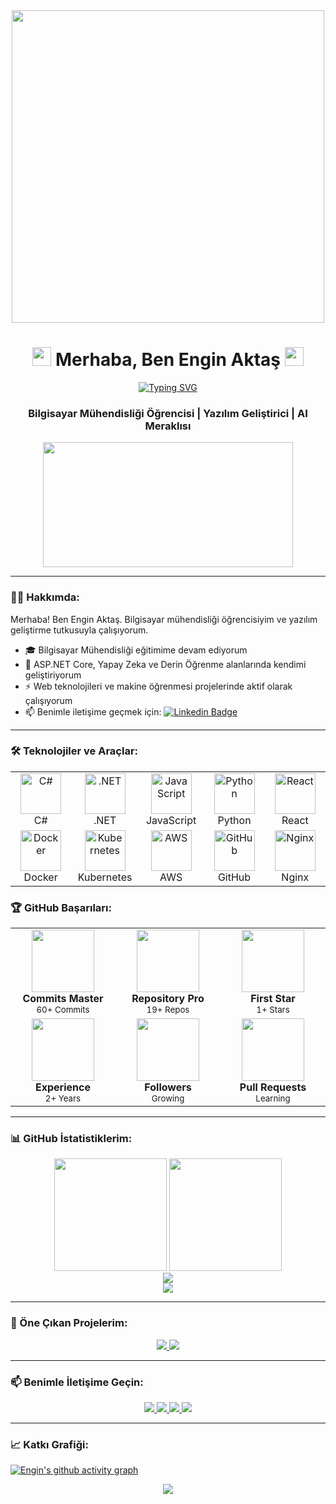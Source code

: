 <div align="center">
  <img src="https://raw.githubusercontent.com/gist/patevs/b007a0e98fb216438d4cbf559fac4166/raw/88f20c9d749d756be63f22b09f3c4ac570bc5101/programming.gif" width="500"/>
</div>

<h1 align="center">
  <img src="https://media.giphy.com/media/hvRJCLFzcasrR4ia7z/giphy.gif" width="30px"/>
  Merhaba, Ben Engin Aktaş
  <img src="https://media.giphy.com/media/hvRJCLFzcasrR4ia7z/giphy.gif" width="30px"/>
</h1>

<p align="center">
  <a href="https://git.io/typing-svg">
    <img src="https://readme-typing-svg.herokuapp.com?font=Fira+Code&pause=1000&color=2C9DF7&center=true&vCenter=true&width=435&lines=Bilgisayar+M%C3%BChendisli%C4%9Fi+%C3%96%C4%9Frencisi;Yaz%C4%B1l%C4%B1m+Geli%C5%9Ftirici;AI+Merakl%C4%B1s%C4%B1" alt="Typing SVG" />
  </a>
</p>

<h3 align="center">
  Bilgisayar Mühendisliği Öğrencisi | Yazılım Geliştirici | AI Meraklısı
</h3>

<div align="center">
  <img src="https://komarev.com/ghpvc/?username=enginakts&style=flat-square&color=blue" alt=""/>
</div>

<div align="center">
  <img src="https://media.giphy.com/media/dWesBcTLavkZuG35MI/giphy.gif" width="400" height="200"/>
</div>

---

### 👨‍💻 Hakkımda:

Merhaba! Ben Engin Aktaş. Bilgisayar mühendisliği öğrencisiyim ve yazılım geliştirme tutkusuyla çalışıyorum.

- 🎓 Bilgisayar Mühendisliği eğitimime devam ediyorum
- 🌱 ASP.NET Core, Yapay Zeka ve Derin Öğrenme alanlarında kendimi geliştiriyorum
- ⚡ Web teknolojileri ve makine öğrenmesi projelerinde aktif olarak çalışıyorum
- 📫 Benimle iletişime geçmek için: [![Linkedin Badge](https://img.shields.io/badge/-EnginAktaş-blue?style=flat&logo=Linkedin&logoColor=white)](https://www.linkedin.com/in/enginakt-s/)

---

### 🛠️ Teknolojiler ve Araçlar:

<div align="center">
  <table style="border: none; background: none;">
    <tr>
      <td align="center" width="96">
        <img src="https://techstack-generator.vercel.app/csharp-icon.svg" alt="C#" width="65" height="65" />
        <br>C#
      </td>
      <td align="center" width="96">
        <img src="https://cdn.jsdelivr.net/gh/devicons/devicon/icons/dotnetcore/dotnetcore-original.svg" alt=".NET" width="65" height="65" />
        <br>.NET
      </td>
      <td align="center" width="96">
        <img src="https://techstack-generator.vercel.app/js-icon.svg" alt="JavaScript" width="65" height="65" />
        <br>JavaScript
      </td>
      <td align="center" width="96">
        <img src="https://techstack-generator.vercel.app/python-icon.svg" alt="Python" width="65" height="65" />
        <br>Python
      </td>
      <td align="center" width="96">
        <img src="https://techstack-generator.vercel.app/react-icon.svg" alt="React" width="65" height="65" />
        <br>React
      </td>
    </tr>
    <tr>
      <td align="center" width="96">
        <img src="https://techstack-generator.vercel.app/docker-icon.svg" alt="Docker" width="65" height="65" />
        <br>Docker
      </td>
      <td align="center" width="96">
        <img src="https://techstack-generator.vercel.app/kubernetes-icon.svg" alt="Kubernetes" width="65" height="65" />
        <br>Kubernetes
      </td>
      <td align="center" width="96">
        <img src="https://techstack-generator.vercel.app/aws-icon.svg" alt="AWS" width="65" height="65" />
        <br>AWS
      </td>
      <td align="center" width="96">
        <img src="https://techstack-generator.vercel.app/github-icon.svg" alt="GitHub" width="65" height="65" />
        <br>GitHub
      </td>
      <td align="center" width="96">
        <img src="https://cdn.jsdelivr.net/gh/devicons/devicon/icons/nginx/nginx-original.svg" alt="Nginx" width="65" height="65" />
        <br>Nginx
      </td>
    </tr>
  </table>
</div>

### 🏆 GitHub Başarıları:

<div align="center">
  <table style="border: none; background: none;">
    <tr>
      <td align="center" width="200">
        <img width="100" src="https://github.githubassets.com/images/modules/profile/achievements/quickdraw-default.png" />
        <br>
        <b>Commits Master</b>
        <br>
        <small>60+ Commits</small>
      </td>
      <td align="center" width="200">
        <img width="100" src="https://github.githubassets.com/images/modules/profile/achievements/arctic-code-vault-contributor-default.png" />
        <br>
        <b>Repository Pro</b>
        <br>
        <small>19+ Repos</small>
      </td>
      <td align="center" width="200">
        <img width="100" src="https://github.githubassets.com/images/modules/profile/achievements/starstruck-default.png" />
        <br>
        <b>First Star</b>
        <br>
        <small>1+ Stars</small>
      </td>
    </tr>
    <tr>
      <td align="center">
        <img width="100" src="https://github.githubassets.com/images/modules/profile/achievements/yolo-default.png" />
        <br>
        <b>Experience</b>
        <br>
        <small>2+ Years</small>
      </td>
      <td align="center">
        <img width="100" src="https://github.githubassets.com/images/modules/profile/achievements/galaxy-brain-default.png" />
        <br>
        <b>Followers</b>
        <br>
        <small>Growing</small>
      </td>
      <td align="center">
        <img width="100" src="https://github.githubassets.com/images/modules/profile/achievements/pull-shark-default.png" />
        <br>
        <b>Pull Requests</b>
        <br>
        <small>Learning</small>
      </td>
    </tr>
  </table>
</div>

---

### 📊 GitHub İstatistiklerim:

<div align="center">
  <img height="180em" src="https://github-readme-stats-eight-theta.vercel.app/api?username=enginakts&show_icons=true&theme=algolia&include_all_commits=true&count_private=true"/>
  <img height="180em" src="https://github-readme-stats-eight-theta.vercel.app/api/top-langs/?username=enginakts&layout=compact&langs_count=8&theme=algolia"/>
</div>

<div align="center">
  <img src="https://github-readme-streak-stats.herokuapp.com/?user=enginakts&theme=algolia&hide_border=false" />
</div>

<div align="center">
  <img src="https://github-profile-summary-cards.vercel.app/api/cards/profile-details?username=enginakts&theme=github_dark" />
</div>

---

### 🚀 Öne Çıkan Projelerim:

<div align="center">
  <a href="https://github.com/enginakts/project-1">
    <img src="https://github-readme-stats.vercel.app/api/pin/?username=enginakts&repo=project-1&theme=tokyonight&hide_border=true" />
  </a>
  <a href="https://github.com/enginakts/project-2">
    <img src="https://github-readme-stats.vercel.app/api/pin/?username=enginakts&repo=project-2&theme=tokyonight&hide_border=true" />
  </a>
</div>

---

### 📫 Benimle İletişime Geçin:

<div align="center">
  <a href="https://www.linkedin.com/in/enginakt-s" target="_blank">
    <img src="https://img.shields.io/badge/LinkedIn-0077B5?style=for-the-badge&logo=linkedin&logoColor=white" target="_blank">
  </a>
  <a href="mailto:enginakt21@gmail.com">
    <img src="https://img.shields.io/badge/Gmail-D14836?style=for-the-badge&logo=gmail&logoColor=white">
  </a>
  <a href="https://twitter.com/enginakts" target="_blank">
    <img src="https://img.shields.io/badge/Twitter-1DA1F2?style=for-the-badge&logo=twitter&logoColor=white" target="_blank">
  </a>
  <a href="https://medium.com/@enginakts" target="_blank">
    <img src="https://img.shields.io/badge/Medium-12100E?style=for-the-badge&logo=medium&logoColor=white" target="_blank">
  </a>
</div>

---

### 📈 Katkı Grafiği:

[![Engin's github activity graph](https://github-readme-activity-graph.vercel.app/graph?username=enginakts&theme=react-dark&hide_border=true&area=true)](https://github.com/ashutosh00710/github-readme-activity-graph)

<div align="center">
  <img src="https://profile-counter.glitch.me/enginakts/count.svg"/>
</div>

